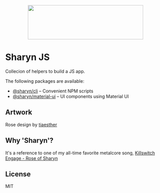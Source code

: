 <p align="center">
  <img src="https://user-images.githubusercontent.com/40995577/42486668-f217a99c-8405-11e8-9f89-8bf3b28dca44.png" width="363" height="108">
</p>

# Sharyn JS

Collecion of helpers to build a JS app.

The following packages are available:

- [@sharyn/cli](https://github.com/sharynjs/cli) – Convenient NPM scripts
- [@sharyn/material-ui](https://github.com/sharynjs/material-ui) – UI components using Material UI

## Artwork

Rose design by [tiaesther](https://pngtree.com/tiaesther_4360?type=1)

## Why 'Sharyn'?

It's a reference to one of my all-time favorite metalcore song, [Killswitch Engage - Rose of Sharyn](https://www.youtube.com/watch?v=PgMsACFMIq8)

## License

MIT

